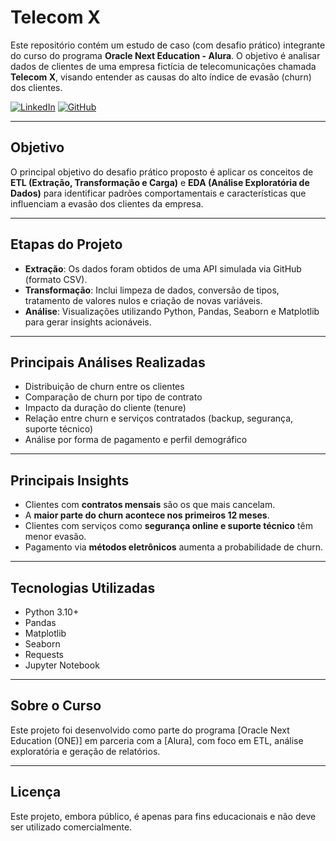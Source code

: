# Telecom X

Este repositório contém um estudo de caso (com desafio prático) integrante do curso do programa **Oracle Next Education - Alura**. O objetivo é analisar dados de clientes de uma empresa fictícia de telecomunicações chamada **Telecom X**, visando entender as causas do alto índice de evasão (churn) dos clientes.

[![LinkedIn](https://img.shields.io/badge/LinkedIn-0077B5?style=for-the-badge&logo=linkedin&logoColor=white)](https://www.linkedin.com/in/ajtp/)
[![GitHub](https://img.shields.io/badge/GitHub-100000?style=for-the-badge&logo=github&logoColor=white)](https://github.com/ajtoriani)

---

##  Objetivo

O principal objetivo do desafio prático proposto é aplicar os conceitos de **ETL (Extração, Transformação e Carga)** e **EDA (Análise Exploratória de Dados)** para identificar padrões comportamentais e características que influenciam a evasão dos clientes da empresa.

---

## Etapas do Projeto

- **Extração**: Os dados foram obtidos de uma API simulada via GitHub (formato CSV).
- **Transformação**: Inclui limpeza de dados, conversão de tipos, tratamento de valores nulos e criação de novas variáveis.
- **Análise**: Visualizações utilizando Python, Pandas, Seaborn e Matplotlib para gerar insights acionáveis.

---

##  Principais Análises Realizadas

- Distribuição de churn entre os clientes
- Comparação de churn por tipo de contrato
- Impacto da duração do cliente (tenure)
- Relação entre churn e serviços contratados (backup, segurança, suporte técnico)
- Análise por forma de pagamento e perfil demográfico

---

##  Principais Insights

- Clientes com **contratos mensais** são os que mais cancelam.
- A **maior parte do churn acontece nos primeiros 12 meses**.
- Clientes com serviços como **segurança online e suporte técnico** têm menor evasão.
- Pagamento via **métodos eletrônicos** aumenta a probabilidade de churn.

---

##  Tecnologias Utilizadas

- Python 3.10+
- Pandas
- Matplotlib
- Seaborn
- Requests
- Jupyter Notebook

---

##  Sobre o Curso

Este projeto foi desenvolvido como parte do programa [Oracle Next Education (ONE)] em parceria com a [Alura], com foco em ETL, análise exploratória e geração de relatórios.

---

##  Licença

Este projeto, embora público, é apenas para fins educacionais e não deve ser utilizado comercialmente. 
